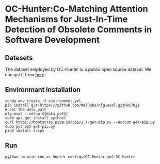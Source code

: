 # OC-Hunter:Co-Matching Attention Mechanisms for Just-In-Time Detection of Obsolete Comments in Software Development

## Datesets
The dataset employed by OC-Hunter is a public open source dataset. We can get it from [here](https://drive.google.com/drive/folders/1FKhZTQzkj-QpTdPE9f_L9Gn_pFP_EdBi)

## Environmant Installation
```
conda env create -f environment.yml
pip install git+https://github.com/Maluuba/nlg-eval.git@81702e
# set the data_path
nlg-eval --setup ${data_path}
sudo apt-get install python2
curl https://bootstrap.pypa.io/pip/2.7/get-pip.py --output get-pip.py
sudo python2 get-pip.py
pip2 install scipy
```
## Run 
```
python -m main run_oc_hunter configs/OC-Hunter.yml OC-Hunter
```
